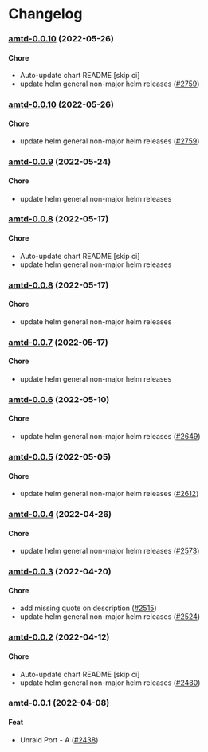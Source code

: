 # Changelog<br>


<a name="amtd-0.0.10"></a>
### [amtd-0.0.10](https://github.com/truecharts/apps/compare/amtd-0.0.9...amtd-0.0.10) (2022-05-26)

#### Chore

* Auto-update chart README [skip ci]
* update helm general non-major helm releases ([#2759](https://github.com/truecharts/apps/issues/2759))



<a name="amtd-0.0.10"></a>
### [amtd-0.0.10](https://github.com/truecharts/apps/compare/amtd-0.0.9...amtd-0.0.10) (2022-05-26)

#### Chore

* update helm general non-major helm releases ([#2759](https://github.com/truecharts/apps/issues/2759))



<a name="amtd-0.0.9"></a>
### [amtd-0.0.9](https://github.com/truecharts/apps/compare/amtd-0.0.8...amtd-0.0.9) (2022-05-24)

#### Chore

* update helm general non-major helm releases



<a name="amtd-0.0.8"></a>
### [amtd-0.0.8](https://github.com/truecharts/apps/compare/amtd-0.0.7...amtd-0.0.8) (2022-05-17)

#### Chore

* Auto-update chart README [skip ci]
* update helm general non-major helm releases



<a name="amtd-0.0.8"></a>
### [amtd-0.0.8](https://github.com/truecharts/apps/compare/amtd-0.0.7...amtd-0.0.8) (2022-05-17)

#### Chore

* update helm general non-major helm releases



<a name="amtd-0.0.7"></a>
### [amtd-0.0.7](https://github.com/truecharts/apps/compare/amtd-0.0.6...amtd-0.0.7) (2022-05-17)

#### Chore

* update helm general non-major helm releases



<a name="amtd-0.0.6"></a>
### [amtd-0.0.6](https://github.com/truecharts/apps/compare/amtd-0.0.5...amtd-0.0.6) (2022-05-10)

#### Chore

* update helm general non-major helm releases ([#2649](https://github.com/truecharts/apps/issues/2649))



<a name="amtd-0.0.5"></a>
### [amtd-0.0.5](https://github.com/truecharts/apps/compare/amtd-0.0.4...amtd-0.0.5) (2022-05-05)

#### Chore

* update helm general non-major helm releases ([#2612](https://github.com/truecharts/apps/issues/2612))



<a name="amtd-0.0.4"></a>
### [amtd-0.0.4](https://github.com/truecharts/apps/compare/amtd-0.0.3...amtd-0.0.4) (2022-04-26)

#### Chore

* update helm general non-major helm releases ([#2573](https://github.com/truecharts/apps/issues/2573))



<a name="amtd-0.0.3"></a>
### [amtd-0.0.3](https://github.com/truecharts/apps/compare/amtd-0.0.2...amtd-0.0.3) (2022-04-20)

#### Chore

* add missing quote on description ([#2515](https://github.com/truecharts/apps/issues/2515))
* update helm general non-major helm releases ([#2524](https://github.com/truecharts/apps/issues/2524))



<a name="amtd-0.0.2"></a>
### [amtd-0.0.2](https://github.com/truecharts/apps/compare/amtd-0.0.1...amtd-0.0.2) (2022-04-12)

#### Chore

* Auto-update chart README [skip ci]
* update helm general non-major helm releases ([#2480](https://github.com/truecharts/apps/issues/2480))



<a name="amtd-0.0.1"></a>
### amtd-0.0.1 (2022-04-08)

#### Feat

* Unraid Port - A ([#2438](https://github.com/truecharts/apps/issues/2438))
